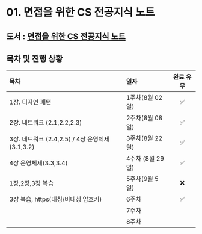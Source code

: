# 01. 면접을 위한 CS 전공지식 노트


## 도서 : [면접을 위한 CS 전공지식 노트](https://ridibooks.com/books/754034561)

## 목차 및 진행 상황

|목차|일자|완료 유무|
|:---|:---|:---:|
|1장. 디자인 패턴|1주차(8월 02일)| :white_check_mark: |
|2장. 네트워크 (2.1,2.2,2.3)|2주차(8월 08일)| :white_check_mark: |
|3장. 네트워크 (2.4,2.5) / 4장 운영체제(3.1,3.2)|3주차(8월 22일)| :white_check_mark: |
|4장 운영체제(3.3,3.4) |4주차 (8월 29일)| :white_check_mark: |
|1장,2장,3장 복습 |5주차(9월 5일)| ❌ |
|3장 복습, https(대칭/비대칭 암호키) |6주차| ✅|
| |7주차|  |
| |8주차|  |

